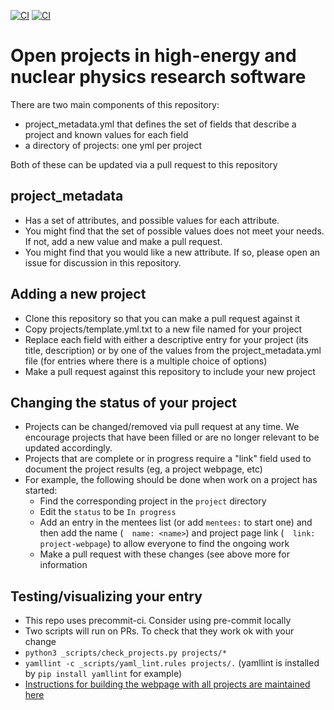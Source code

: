 [![CI](https://github.com/research-software-collaborations/project_database/actions/workflows/check_projects.yml/badge.svg)](https://github.com/research-software-collaborations/project_database/actions/workflows/check_projects.yml)
[![CI](https://github.com/research-software-collaborations/project_database/actions/workflows/yaml_checker.yml/badge.svg)](https://github.com/research-software-collaborations/project_database/actions/workflows/yaml_checker.yml)

# Open projects in high-energy and nuclear physics research software

There are two main components of this repository:
- project_metadata.yml that defines the set of fields that describe a project and known values for each field
- a directory of projects: one yml per project

Both of these can be updated via a pull request to this repository

## project_metadata
- Has a set of attributes, and possible values for each attribute.
- You might find that the set of possible values does not meet your needs. If not, add a new value and make a pull request.
- You might find that you would like a new attribute. If so, please open an issue for discussion in this repository.

## Adding a new project
- Clone this repository so that you can make a pull request against it
- Copy projects/template.yml.txt to a new file named for your project
- Replace each field with either a descriptive entry for your project (its title, description) or by one of the values from the project_metadata.yml file
(for entries where there is a multiple choice of options)
- Make a pull request against this repository to include your new project

## Changing the status of your project
- Projects can be changed/removed via pull request at any time. We encourage projects that have been filled or are no
longer relevant to be updated accordingly.
- Projects that are complete or in progress require a "link" field used to document the project results (eg, a project webpage, etc)
- For example, the following should be done when work on a project has started:
  - Find the corresponding project in the ```project``` directory
  - Edit the ```status``` to be ```In progress```
  - Add an entry in the mentees list (or add ```mentees:``` to start one) and then add the name (```  name: <name>```) and project page
    link  (```  link: project-webpage```) to allow everyone to find the ongoing work
  - Make a pull request with these changes (see above more for information

## Testing/visualizing your entry
- This repo uses precommit-ci. Consider using pre-commit locally
- Two scripts will run on PRs. To check that they work ok with your change
-  ```python3 _scripts/check_projects.py projects/*```
-  ```yamllint -c _scripts/yaml_lint.rules projects/.``` (yamllint is installed by ```pip install yamllint``` for example)
- [Instructions for building the webpage with all projects are maintained here](https://github.com/research-software-collaborations/research-software-collaborations.github.io/blob/master/README.md#testing-a-new-project-or-other-development-in-the-project_database-repo)

